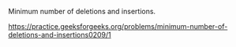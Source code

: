 Minimum number of deletions and insertions.

https://practice.geeksforgeeks.org/problems/minimum-number-of-deletions-and-insertions0209/1
